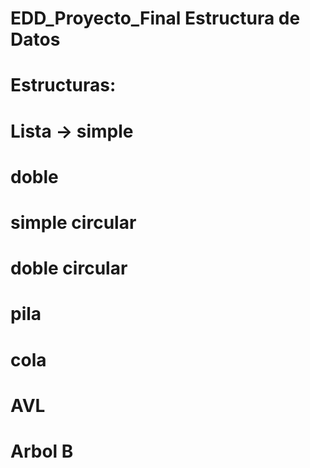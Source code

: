 # EDD_Proyecto_Final Estructura de Datos
# Estructuras: 
#	 Lista -> simple
#		  doble
#		  simple circular
#		  doble circular
#
#	  pila
#	  cola
#	  AVL
#	  Arbol B
#
#